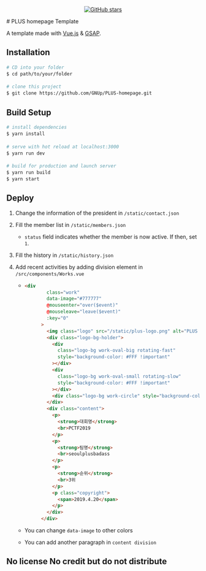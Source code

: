 <p align="center">
    <a href="https://github.com/GNUp/PLUS-homepage">
        <img src="https://img.shields.io/github/stars/luixaviles/socket-io-typescript-chat.svg?style=social&label=Star" alt="GitHub stars">
    </a>
</p>
# PLUS homepage Template

A template made with [Vue.js](https://vuejs.org/) & [GSAP](https://greensock.com/).

## Installation
``` bash
# CD into your folder
$ cd path/to/your/folder

# clone this project
$ git clone https://github.com/GNUp/PLUS-homepage.git
```

## Build Setup

``` bash
# install dependencies
$ yarn install

# serve with hot reload at localhost:3000
$ yarn run dev

# build for production and launch server
$ yarn run build
$ yarn start
```

## Deploy
1. Change the information of the president in `/static/contact.json`

2. Fill the member list in `/static/members.json`

   - `status` field indicates whether the member is now active. If then, set `1`.

3. Fill the history in `/static/history.json`

4. Add recent activities by adding division element in `/src/components/Works.vue`

   - ```html
     <div
             class="work"
             data-image="#777777"
             @mouseenter="over($event)"
             @mouseleave="leave($event)"
             :key="0"
           >
             <img class="logo" src="/static/plus-logo.png" alt="PLUS LOGO">
             <div class="logo-bg-holder">
               <div
                 class="logo-bg work-oval-big rotating-fast"
                 style="background-color: #FFF !important"
               ></div>
               <div
                 class="logo-bg work-oval-small rotating-slow"
                 style="background-color: #FFF !important"
               ></div>
               <div class="logo-bg work-circle" style="background-color: #FFF !important"></div>
             </div>
             <div class="content">
               <p>
                 <strong>대회명</strong>
                 <br>PCTF2019
               </p>
               <p>
                 <strong>팀명</strong>
                 <br>seoulplusbadass
               </p>
               <p>
                 <strong>순위</strong>
                 <br>3위
               </p>
               <p class="copyright">
                 <span>2019.4.20</span>
               </p>
             </div>
           </div>
     ```

   - You can change `data-image` to other colors

   - You can add another paragraph in `content division`

## No license No credit but do not distribute
